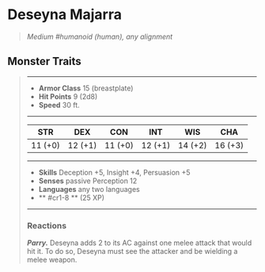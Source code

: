 # Deseyna Majarra
>*Medium #humanoid (human), any alignment*
## Monster Traits
>___
>- **Armor Class** 15 (breastplate)
>- **Hit Points** 9 (2d8)
>- **Speed** 30 ft.
>___
>|STR|DEX|CON|INT|WIS|CHA|
>|:---:|:---:|:---:|:---:|:---:|:---:|
>|11 (+0)|12 (+1)|11 (+0)|12 (+1)|14 (+2)|16 (+3)|
>___
>- **Skills** Deception +5, Insight +4, Persuasion +5
>- **Senses** passive Perception 12
>- **Languages** any two languages
>- ** #cr1-8 ** (25 XP)
>___
>### Reactions
>***Parry.*** Deseyna adds 2 to its AC against one melee attack that would hit it. To do so, Deseyna must see the attacker and be wielding a melee weapon.